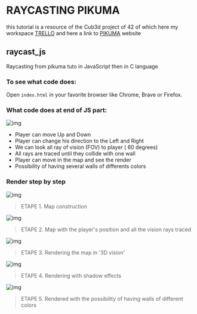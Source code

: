 # RAYCASTING PIKUMA
this tutorial is a resource of the Cub3d project of 42 of which here my workspace [TRELLO](https://trello.com/b/gKCSvB8H/graphic "trello") and here a link to [PIKUMA](https://www.pikuma.com/ "pikuma.com") website

## raycast_js
Raycasting from pikuma tuto in JavaScript then in C language

### To see what code does:
Open `index.html` in your favorite browser like Chrome, Brave or Firefox.

### What code does at end of JS part:
![img](https://raw.githubusercontent.com/BarbaraC12/raycast_js/main/JS/Tuto_img/aff_multi_wall.png)

- Player can move Up and Down
- Player can change his direction to the Left and Right
- We can look all ray of vision (FOV) to player ( 60 degrees)
- All rays are traced until they collide with one wall
- Player can move in the map and see the render
- Possibility of having several walls of differents colors

### Render step by step
![img](https://raw.githubusercontent.com/BarbaraC12/raycast_js/main/JS/Tuto_img/aff_map.png)
> ETAPE 1. Map construction

![img](https://raw.githubusercontent.com/BarbaraC12/raycast_js/main/JS/Tuto_img/lab_finish_in_JS.png)
> ETAPE 2. Map with the player's position and all the vision rays traced

![img](https://raw.githubusercontent.com/BarbaraC12/raycast_js/main/JS/Tuto_img/aff_simple_wall.png)
> ETAPE 3. Rendering the map in '3D vision'

![img](https://raw.githubusercontent.com/BarbaraC12/raycast_js/main/JS/Tuto_img/aff_shade_wall.png)
> ETAPE 4. Rendering with shadow effects

![img](https://raw.githubusercontent.com/BarbaraC12/raycast_js/main/JS/Tuto_img/aff_multi_wall.png)
> ETAPE 5. Rendered with the possibility of having walls of different colors
